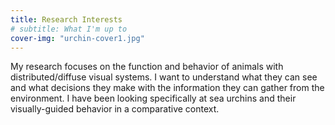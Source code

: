 ```yaml
---
title: Research Interests
# subtitle: What I'm up to
cover-img: "urchin-cover1.jpg"
---
```


My research focuses on the function and behavior of animals with distributed/diffuse visual systems. I want to understand what they can see and what decisions they make with the information they can gather from the environment. I have been looking specifically at sea urchins and their visually-guided behavior in a comparative context.
